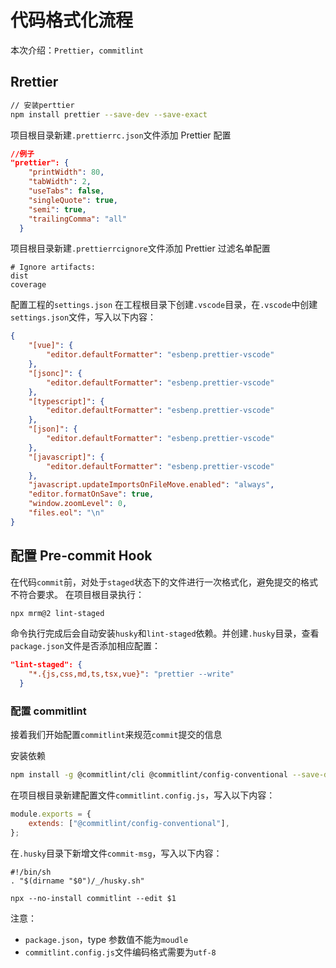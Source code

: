 # 代码格式化流程

本次介绍：`Prettier`，`commitlint`

## Rrettier

```bash
// 安装perttier
npm install prettier --save-dev --save-exact
```

项目根目录新建`.prettierrc.json`文件添加 Prettier 配置

```json
//例子
"prettier": {
    "printWidth": 80,
    "tabWidth": 2,
    "useTabs": false,
    "singleQuote": true,
    "semi": true,
    "trailingComma": "all"
  }
```

项目根目录新建`.prettierrcignore`文件添加 Prettier 过滤名单配置

```
# Ignore artifacts:
dist
coverage
```

配置工程的`settings.json`
在工程根目录下创建`.vscode`目录，在`.vscode`中创建`settings.json`文件，写入以下内容：

```json
{
	"[vue]": {
		"editor.defaultFormatter": "esbenp.prettier-vscode"
	},
	"[jsonc]": {
		"editor.defaultFormatter": "esbenp.prettier-vscode"
	},
	"[typescript]": {
		"editor.defaultFormatter": "esbenp.prettier-vscode"
	},
	"[json]": {
		"editor.defaultFormatter": "esbenp.prettier-vscode"
	},
	"[javascript]": {
		"editor.defaultFormatter": "esbenp.prettier-vscode"
	},
	"javascript.updateImportsOnFileMove.enabled": "always",
	"editor.formatOnSave": true,
	"window.zoomLevel": 0,
	"files.eol": "\n"
}
```

## 配置 Pre-commit Hook

在代码`commit`前，对处于`staged`状态下的文件进行一次格式化，避免提交的格式不符合要求。 在项目根目录执行：

```bash
npx mrm@2 lint-staged
```

命令执行完成后会自动安装`husky`和`lint-staged`依赖。并创建`.husky`目录，查看`package.json`文件是否添加相应配置：

```json
"lint-staged": {
    "*.{js,css,md,ts,tsx,vue}": "prettier --write"
  }
```

### 配置 commitlint

接着我们开始配置`commitlint`来规范`commit`提交的信息

安装依赖

```bash
npm install -g @commitlint/cli @commitlint/config-conventional --save-dev
```

在项目根目录新建配置文件`commitlint.config.js`，写入以下内容：

```js
module.exports = {
	extends: ["@commitlint/config-conventional"],
};
```

在`.husky`目录下新增文件`commit-msg`，写入以下内容：

```shell
#!/bin/sh
. "$(dirname "$0")/_/husky.sh"

npx --no-install commitlint --edit $1
```

注意：

- `package.json`，type 参数值不能为`moudle`
- `commitlint.config.js`文件编码格式需要为`utf-8`
